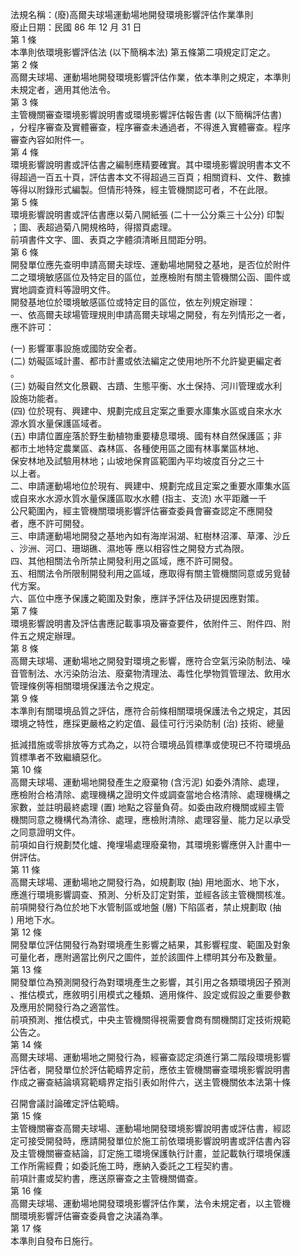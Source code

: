 法規名稱：(廢)高爾夫球場運動場地開發環境影響評估作業準則  
廢止日期：民國 86 年 12 月 31 日  
第 1 條  
本準則依環境影響評估法 (以下簡稱本法) 第五條第二項規定訂定之。  
第 2 條  
高爾夫球場、運動場地開發環境影響評估作業，依本準則之規定，本準則  
未規定者，適用其他法令。  
第 3 條  
主管機關審查環境影響說明書或環境影響評估報告書 (以下簡稱評估書)  
，分程序審查及實體審查，程序審查未通過者，不得進入實體審查。程序  
審查內容如附件一。  
第 4 條  
環境影響說明書或評估書之編制應精要確實。其中環境影響說明書本文不  
得超過一百五十頁，評估書本文不得超過三百頁；相關資料、文件、數據  
等得以附錄形式編製。但情形特殊，經主管機關認可者，不在此限。  
第 5 條  
環境影響說明書或評估書應以菊八開紙張 (二十一公分乘三十公分) 印製  
；圖、表超過菊八開規格時，得摺頁處理。  
前項書件文字、圖、表頁之字體須清晰且間距分明。  
第 6 條  
開發單位應先查明申請高爾夫球垤、運動場地開發之基地，是否位於附件  
二之環境敏感區位及特定目的區位，並應檢附有關主管機關公函、圖件或  
實地調查資料等證明文件。  
開發基地位於環境敏感區位或特定目的區位，依左列規定辦理：  
一、依高爾夫球場管理規則申請高爾夫球場之開發，有左列情形之一者，  
應不許可：  


(一) 影響軍事設施或國防安全者。  
(二) 妨礙區域計畫、都市計畫或依法編定之使用地所不允許變更編定者  
。  
(三) 妨礙自然文化景觀、古蹟、生態平衡、水土保持、河川管理或水利  
設施功能者。  
(四) 位於現有、興建中、規劃完成且定案之重要水庫集水區或自來水水  
源水質水量保護區域者。  
(五) 申請位置座落於野生動植物重要棲息環境、國有林自然保護區；非  
都市土地特定農業區、森林區、各種使用區之國有林事業區林地、  
保安林地及試驗用林地；山坡地保育區範圍內平均坡度百分之三十  
以上者。  
二、申請運動場地位於現有、興建中、規劃完成且定案之重要水庫集水區  
或自來水水源水質水量保護區取水水體 (指主、支流) 水平距離一千  
公尺範圍內，經主管機關環境影響評估審查委員會審查認定不應開發  
者，應不許可開發。  
三、申請運動場地開發之基地內如有海岸潟湖、紅樹林沼澤、草澤、沙丘  
、沙洲、河口、珊瑚礁、濕地等 應以相容性之開發方式為限。  
四、其他相關法令所禁止開發利用之區域，應不許可開發。  
五、相關法令所限制開發利用之區域，應取得有關主管機關同意或另覓替  
代方案。  
六、區位中應予保護之範圍及對象，應詳予評估及研提因應對策。  
第 7 條  
環境影響說明書及評估書應記載事項及審查要件，依附件三、附件四、附  
件五之規定辦理。  
第 8 條  
高爾夫球場、運動場地之開發對環境之影響，應符合空氣污染防制法、噪  
音管制法、水污染防治法、廢棄物清理法、毒性化學物質管理法、飲用水  
管理條例等相關環境保護法令之規定。  
第 9 條  
本準則有關環境品質之評估，應符合前條相關環境保護法令之規定，其因  
環境之特性，應採更嚴格之約定值、最佳可行污染防制 (治) 技術、總量  


抵減措施或零排放等方式為之，以符合環境品質標準或使現已不符環境品  
質標準者不致繼續惡化。  
第 10 條  
高爾夫球場、運動場地開發產生之廢棄物 (含污泥) 如委外清除、處理，  
應檢附合格清除、處理機構之證明文件或調查當地合格清除、處理機構之  
家數，並註明最終處理 (置) 地點之容量負荷。如委由政府機關或經主管  
機關同意之機構代為清徐、處理，應檢附清除、處理容量、能力足以承受  
之同意證明文件。  
前項如自行規劃焚化爐、掩埋場處理廢棄物，其環境影響應併入計畫中一  
併評估。  
第 11 條  
高爾夫球場、運動場地之開發行為，如規劃取 (抽) 用地面水、地下水，  
應進行環境影響調查、預測、分析及訂定對策，並經各該主管機關核准。  
前項開發行為位於地下水管制區或地盤 (層) 下陷區者，禁止規劃取 (抽  
) 用地下水。  
第 12 條  
開發單位評估開發行為對環境產生影響之結果，其影響程度、範圍及對象  
可量化者，應附適當比例尺之圖件，並於該圖件上標明其分布及數量。  
第 13 條  
開發單位為預測開發行為對環境產生之影響，其引用之各類環境因子預測  
、推估模式，應敘明引用模式之種類、適用條件、設定或假設之重要參數  
及應用於開發行為之適當性。  
前項預測、推估模式，中央主管機關得視需要會商有關機關訂定技術規範  
公告之。  
第 14 條  
高爾夫球場、運動場地之開發行為，經審查認定須進行第二階段環境影響  
評估者，開發單位於評估範疇界定前，應依主管機關審查環境影響說明書  
作成之審查結論填寫範疇界定指引表如附件六，送主管機關依本法第十條  


召開會議討論確定評估範疇。  
第 15 條  
主管機關審查高爾夫球場、運動場地開發環境影響說明書或評估書，經認  
定可接受開發時，應請開發單位於施工前依環境影響說明書或評估書內容  
及主管機關審查結論，訂定施工環境保護執行計畫，並記載執行環境保護  
工作所需經費；如委託施工時，應納入委託之工程契約書。  
前項計畫或契約書，應送原審查之主管機關備查。  
第 16 條  
高爾夫球場、運動場地開發環境影響評估作業，法令未規定者，以主管機  
關環境影響評估審查委員會之決議為準。  
第 17 條  
本準則自發布日施行。  


